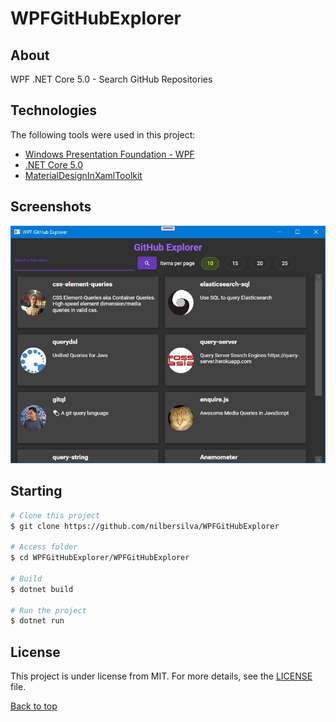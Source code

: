 # WPFGitHubExplorer

## About
WPF .NET Core 5.0 - Search GitHub Repositories

## Technologies

The following tools were used in this project:

- [Windows Presentation Foundation - WPF](https://docs.microsoft.com/en-us/visualstudio/designers/getting-started-with-wpf?view=vs-2019)
- [.NET Core 5.0](https://dotnet.microsoft.com/download/dotnet/5.0)
- [MaterialDesignInXamlToolkit](https://github.com/MaterialDesignInXAML/MaterialDesignInXamlToolkit)

## Screenshots

<div align="center"> 
  <img src="./GitAssets/MainWindow.jpg" />
</div>

## Starting

```bash
# Clone this project
$ git clone https://github.com/nilbersilva/WPFGitHubExplorer

# Access folder
$ cd WPFGitHubExplorer/WPFGitHubExplorer

# Build
$ dotnet build

# Run the project
$ dotnet run
```

## License

This project is under license from MIT. For more details, see the [LICENSE](https://github.com/nilbersilva/WPFGitHubExplorer/blob/main/LICENSE) file.

<a href="#top">Back to top</a>
